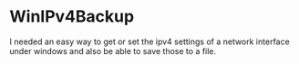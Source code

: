 # WinIPv4Backup
I needed an easy way to get or set the ipv4 settings of a network interface under windows and also be able to save those to a file.
